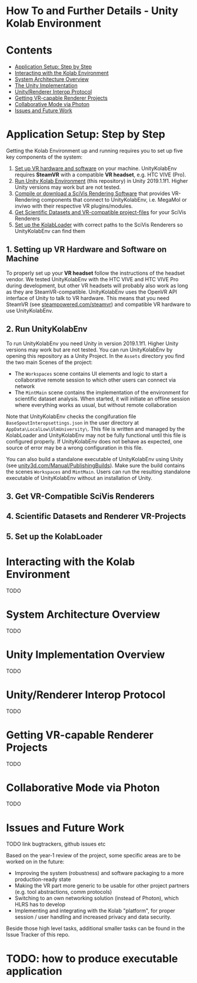 # How To and Further Details - Unity Kolab Environment

# Contents

* [Application Setup: Step by Step](#Application-Setup:-Step-by-Step)
* [Interacting with the Kolab Environment](#Interacting-with-the-Kolab-Environment)
* [System Architecture Overview](#System-Architecture-Overview)
* [The Unity Implementation](#The-Unity-Implementation)
* [Unity/Renderer Interop Protocol](#Unity/Renderer-Interop-Protocol)
* [Getting VR-capable Renderer Projects](#Getting-VR-capable-Renderer-Projects)
* [Collaborative Mode via Photon](#Collaborative-Mode-via-Photon)
* [Issues and Future Work](#Issues-and-Future-Work)

# Application Setup: Step by Step

Getting the Kolab Environment up and running requires you to set up five key components of the system:
1. [Set up VR hardware and software](#1.-Setting-up-VR-Hardware-and-Software-on-Machine) on your machine. UnityKolabEnv requires **SteamVR** with a compatible **VR headset**, e.g. HTC VIVE (Pro).
2. [Run Unity Kolab Environment](#2.-Run-UnityKolabEnv) (this repository) in Unity 2019.1.1f1. Higher Unity versions may work but are not tested.
3. [Compile or download a SciVis Rendering Software](#3.-Get-VR-Compatible-SciVis-Renderers) that provides VR-Rendering components that connect to UnityKolabEnv, i.e. MegaMol or inviwo with their respective VR plugins/modules.
4. [Get Scientific Datasets and VR-compatible project-files](#4.-Scientific-Datasets-and-Renderer-VR-Projects) for your SciVis Renderers
5. [Set up the KolabLoader](#5.-Set-up-the-KolabLoader) with correct paths to the SciVis Renderers so UnityKolabEnv can find them

## 1. Setting up VR Hardware and Software on Machine

To properly set up your **VR headset** follow the instructions of the headset vendor. 
We tested UnityKolabEnv with the HTC VIVE and HTC VIVE Pro during development, but other VR headsets will probably also work as long as they are SteamVR-compatible. 
UnityKolabEnv uses the OpenVR API interface of Unity to talk to VR hardware. 
This means that you need SteamVR (see [steampowered.com/steamvr](https://store.steampowered.com/steamvr)) and compatible VR hardware to use UnityKolabEnv.

## 2. Run UnityKolabEnv

To run UnityKolabEnv you need Unity in version 2019.1.1f1. 
Higher Unity versions may work but are not tested.
You can run UnityKolabEnv by opening this repository as a Unity Project.
In the ``Assets`` directory you find the two main Scenes of the project: 
* The ``Workspaces`` scene contains UI elements and logic to start a collaborative remote session to which other users can connect via network
* The ``MintMain`` scene contains the implementation of the environment for scientific dataset analysis. When started, it will initiate an offline session where everything works as usual, but without remote collaboration

Note that UnityKolabEnv checks the congifuration file ``BaseSpoutInteropsettings.json`` in the user directory at ``AppData\LocalLow\UlmUniversity\``. This file is written and managed by the KolabLoader and UnityKolabEnv may not be fully functional until this file is configured properly. If UnityKolabEnv does not behave as expected, one source of error may be a wrong configuration in this file. 

You can also build a standalone executable of UnityKolabEnv using Unity (see [unity3d.com/Manual/PublishingBuilds](https://docs.unity3d.com/Manual/PublishingBuilds.html)). 
Make sure the build contains the scenes ``Workspaces`` and ``MintMain``.
Users can run the resulting standalone executable of UnityKolabEnv without an installation of Unity.

## 3. Get VR-Compatible SciVis Renderers

## 4. Scientific Datasets and Renderer VR-Projects

## 5. Set up the KolabLoader

# Interacting with the Kolab Environment

TODO

# System Architecture Overview

TODO

# Unity Implementation Overview

TODO

# Unity/Renderer Interop Protocol

TODO

# Getting VR-capable Renderer Projects

TODO

# Collaborative Mode via Photon

TODO

# Issues and Future Work

TODO link bugtrackers, github issues etc

Based on the year-1 review of the project, some specific areas are to be worked on in the future:
* Improving the system (robustness) and software packaging to a more production-ready state
* Making the VR part more generic to be usable for other project partners (e.g. tool abstractions, comm protocols)
* Switching to an own networking solution (instead of Photon), which HLRS has to develop
* Implementing and integrating with the Kolab "platform", for proper session / user handling and increased privacy and data security.

Beside those high level tasks, additional smaller tasks can be found in the Issue Tracker of this repo.

# TODO: how to produce executable application